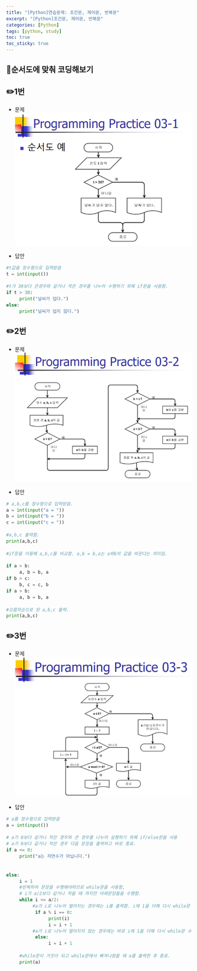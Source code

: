 ```yaml
---
title: "[Python]연습문제: 조건문, 제어문, 반복문"
excerpt: "[Python]조건문, 제어문, 반복문"
categories: [Python]
tags: [python, study]
toc: true
toc_sticky: true
---
```

## 🍊순서도에 맞춰 코딩해보기

## ✏️1번

- 문제  
![문제 이미지-불러오기 실패](/assets/Image/python_assign_03_1.png)  

- 답안  

```python
#t값을 정수형으로 입력받음
t = int(input())

#t가 30보다 큰경우와 같거나 작은 경우를 나누어 수행하기 위해 if문을 사용함. 
if t > 30:
     print("날씨가 덥다.")
else:
     print("날씨가 덥지 않다.")

```  

## ✏️2번

- 문제  
![문제 이미지-불러오기 실패](/assets/Image/python_assign_03_2.png)  

- 답안  

```python
# a,b,c를 정수형으로 입력받음.
a = int(input("a = "))
b = int(input("b = "))
c = int(input("c = "))

#a,b,c 출력함.
print(a,b,c)

#if문을 이용해 a,b,c를 비교함. a,b = b,a는 a와b의 값을 바꾼다는 의미임.

if a > b:
     a, b = b, a
if b > c:
     b, c = c, b
if a > b:
     a, b = b, a
     
#오름차순으로 된 a,b,c 출력.
print(a,b,c)
```  

## ✏️3번

- 문제  
![문제 이미지-불러오기 실패](/assets/Image/python_assign_03_3.png)  


- 답안  

```python
# a를 정수형으로 입력받음 
a = int(input())

# a가 0보다 같거나 작은 경우와 큰 경우를 나누어 실행하기 위해 if/else문을 사용
# a가 0보다 같거나 작은 경우 다음 문장을 출력하고 바로 종료.
if a <= 0:
     print("a는 자연수가 아닙니다.")


else:
     i = 1
     #반복하여 문장을 수행해야하므로 while문을 사용함,
     # i가 a/2보다 같거나 작을 때 까지만 아래문장들을 수행함.
     while i <= a/2:
          #a가 i로 나누어 떨어지는 경우에는 i를 출력함. i에 1을 더해 다시 while문 수행. 
           if a % i == 0:
                print(i)
                i = i + 1
          #a가 i로 나누어 떨어지지 않는 경우에는 바로 i에 1을 더해 다시 while문 수행.
           else:
                i = i + 1
          
     #while문이 거짓이 되고 while문에서 빠져나왔을 때 a를 출력한 후 종료.
     print(a)    
```  